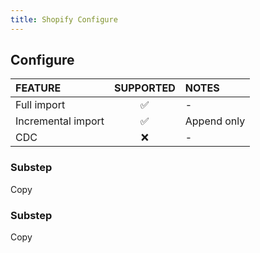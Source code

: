 ```yaml
---
title: Shopify Configure
---
```


## Configure

| FEATURE                  | SUPPORTED     | NOTES       |
|:------------------------ |:-------------:|:------------|
| Full import              | ✅            | -           |
| Incremental import       | ✅            | Append only |
| CDC                      | ❌            | -           |

### Substep
Copy

### Substep
Copy